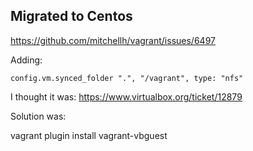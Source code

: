 ## Migrated to Centos

https://github.com/mitchellh/vagrant/issues/6497

Adding:

```
config.vm.synced_folder ".", "/vagrant", type: "nfs"
```

I thought it was: https://www.virtualbox.org/ticket/12879


Solution was:

vagrant plugin install vagrant-vbguest


